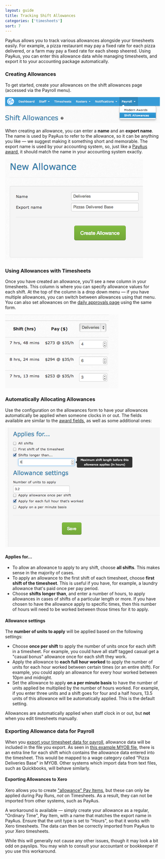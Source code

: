 ```yaml
---
layout: guide
title: Tracking Shift Allowances
categories: ['timesheets']
sort: 7
---
```


PayAus allows you to track various allowances alongside your timesheets easily. For example, a pizza restaurant may pay a fixed rate for each pizza delivered, or a farm may pay a fixed rate for each sheep sheered. Using PayAus, you can enter this allowance data while managing timesheets, and export it to your accounting package automatically.

### Creating Allowances

To get started, create your allowances on the shift allowances page (accessed via the Payroll menu).

![The allowances menu item](/img/timesheets/allowances_menu.png)

When creating an allowance, you can enter a **name** and an **export name**. The name is used by PayAus to refer to the allowance, so it can be anything you like &mdash; we suggest making it something short and memorable. The export name is used by your accounting system, so, just like a [PayAus award](../../awards/creating-awards/), it should match the name in your accounting system exactly.

![The allowances form](/img/timesheets/allowances_form.png)

### Using Allowances with Timesheets

Once you have created an allowance, you'll see a new column in your timesheets. This column is where you can specify allowance values for each shift. At the top of the column is a drop down menu &mdash; if you have multiple allowances, you can switch between allowances using that menu. You can also set allowances on the [daily approvals page](../approving-rejecting-deleting/) using the same form.

![Allowances on a timesheet](/img/timesheets/allowances_on_timesheet.png)

### Automatically Allocating Allowances

Use the configuration on the allowances form to have your allowances automatically be applied when someone clocks in or out. The fields available are similar to the [award fields](../../awards/fields/), as well as some additional ones:

![Allowance automation form](/img/timesheets/allowance_form.png)

#### Applies for...

* To allow an allowance to apply to any shift, choose **all shifts**. This makes sense in the majority of cases.
* To apply an allowance to the first shift of each timesheet, choose **first shift of the timesheet**. This is useful if you have, for example, a laundry allowance that's paid once per pay period.
* Choose **shifts longer than**, and enter a number of hours, to apply allowances in cases of shifts of a particular length or more. If you have chosen to have the allowance apply to specific times, then this number of hours will need to be worked between those times for it to apply.

#### Allowance settings

The **number of units to apply** will be applied based on the following settings:

* Choose **once per shift** to apply the number of units once for each shift in a timesheet. For example, you could have all staff tagged casual get a "casual bonus" allowance once for each shift they work.
* Apply the allowance to **each full hour worked** to apply the number of units for each hour worked between certain times (or an entire shift). For example, you could apply an allowance for every hour worked between 10pm and midnight.
* Set the allowance to apply **on a per minute basis** to have the number of units applied be multiplied by the number of hours worked. For example, if you enter three units and a shift goes for four and a half hours, 13.5 units of this allowance will be automatically applied. This is the default setting.

<div class="alert alert-block">
	<i class="icon-exclamation-sign"> </i>
	<p>
		Allowances are automatically applied when staff clock in or out, but <b>not</b> when you edit timesheets manually.
	</p>
</div>

### Exporting Allowance data for Payroll

When you [export your timesheet data for payroll](../exports/), allowance data will be included in the file you export. As seen in [this example MYOB file](/files/myob_with_allowances.txt), there is an extra line for each shift which contains the allowance data entered into the timesheet. This would be mapped to a wage category called "Pizza Deliveries Base" in MYOB. Other systems which import data from text files, such as Quickbooks, will behave similarly.

#### Exporting Allowances to Xero

Xero allows you to create ["allowance" Pay Items](http://help.xero.com/help/PayrollHDIAddEarningRate.htm), but these can only be applied during Pay Runs, *not* on Timesheets. As a result, they can not be imported from other systems, such as PayAus.

A workaround is available &mdash; simply create your allowance as a regular, "Ordinary Time", Pay Item, with a name that matches the export name in PayAus. Ensure that the unit type is set to "Hours", so that it works with Xero timesheets. The data can then be correctly imported from PayAus to your Xero timesheets.

While this will generally not cause any other issues, though it may look a bit odd on payslips. You may wish to consult your accountant or bookkeeper if you use this workaround. 